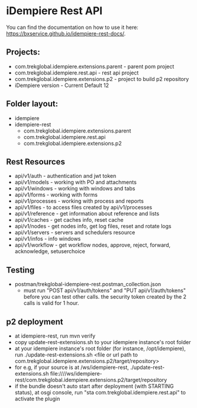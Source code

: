 
# iDempiere Rest API

You can find the documentation on how to use it here: https://bxservice.github.io/idempiere-rest-docs/.

## Projects:
* com.trekglobal.idempiere.extensions.parent - parent pom project
* com.trekglobal.idempiere.rest.api - rest api project
* com.trekglobal.idempiere.extensions.p2 - project to build p2 repository
* iDempiere version - Current Default 12

## Folder layout:
* idempiere
* idempiere-rest
  * com.trekglobal.idempiere.extensions.parent
  * com.trekglobal.idempiere.rest.api
  * com.trekglobal.idempiere.extensions.p2

## Rest Resources
* api/v1/auth - authentication and jwt token
* api/v1/models - working with PO and attachments
* api/v1/windows - working with windows and tabs
* api/v1/forms - working with forms
* api/v1/processes - working with process and reports
* api/v1/files - to access files created by api/v1/processes
* api/v1/reference - get information about reference and lists
* api/v1/caches - get caches info, reset cache
* api/v1/nodes - get nodes info, get log files, reset and rotate logs
* api/v1/servers - servers and schedulers resource
* api/v1/infos - info windows
* api/v1/workflow - get workflow nodes, approve, reject, forward, acknowledge, setuserchoice

## Testing
* postman/trekglobal-idempiere-rest.postman_collection.json
  * must run "POST api/v1/auth/tokens" and "PUT api/v1/auth/tokens" before you can test other calls. the security token created by the 2 calls is valid for 1 hour.

## p2 deployment
* at idempiere-rest, run mvn verify 
* copy update-rest-extensions.sh to your idempiere instance's root folder
* at your idempiere instance's root folder (for instance, /opt/idempiere), run ./update-rest-extensions.sh <file or url path to com.trekglobal.idempiere.extensions.p2/target/repository>
* for e.g, if your source is at /ws/idempiere-rest, ./update-rest-extensions.sh file:////ws/idempiere-rest/com.trekglobal.idempiere.extensions.p2/target/repository
* if the bundle doesn't auto start after deployment (with STARTING status), at osgi console, run "sta com.trekglobal.idempiere.rest.api" to activate the plugin
